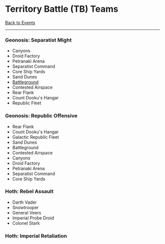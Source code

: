 # Territory Battle (TB) Teams

[Back to Events](../README.md)

---

### Geonosis: Separatist Might

  - Canyons
  - Droid Factory
  - Petranaki Arena
  - Separatist Command
  - Core Ship Yards
  - Sand Dunes
  - [Battleground](../Teams/Geos.md#geonosis-separatist-might-battleground-special-mission)
  - Contested Airspace
  - Rear Flank
  - Count Dooku's Hangar
  - Republic Fleet

### Geonosis: Republic Offensive

  - Rear Flank
  - Count Dooku's Hangar
  - Galactic Republic Fleet
  - Sand Dunes
  - Battleground
  - Contested Airspace
  - Canyons
  - Droid Factory
  - Petranaki Arena
  - Separatist Command
  - Core Ship Yards


### Hoth: Rebel Assault

  - Darth Vader
  - Snowtrooper
  - General Veers
  - Imperial Probe Droid
  - Colonel Stark

### Hoth: Imperial Retaliation
